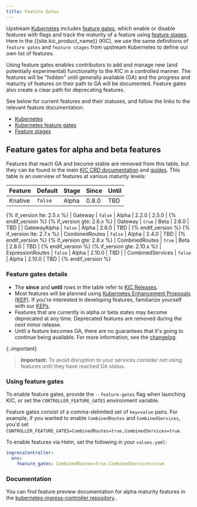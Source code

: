 ```yaml
---
title: Feature Gates
---
```


Upstream [Kubernetes][k8s] includes [feature gates][gates], which enable or disable features with flags and track the maturity of a feature using [feature stages][stages]. Here in the {{site.kic_product_name}} (KIC), we use the same definitions of `feature gates` and `feature stages` from upstream Kubernetes to define our own list of features.

Using feature gates enables contributors to add and manage new (and potentially experimental) functionality to the KIC in a controlled manner. The features will be "hidden" until generally available (GA) and the progress and maturity of features on their path to GA will be documented. Feature gates also create a clear path for deprecating features.

See below for current features and their statuses, and follow the links to the relevant feature documentation:

* [Kubernetes](https://kubernetes.io)
* [Kubernetes feature gates](https://kubernetes.io/docs/reference/command-line-tools-reference/feature-gates/)
* [Feature stages](https://kubernetes.io/docs/reference/command-line-tools-reference/feature-gates/#feature-stages)

## Feature gates for alpha and beta features

Features that reach GA and become stable are removed from this table, but they can be found in the main [KIC CRD documentation][specs] and [guides][guides]. This table is an overview of features at various maturity levels:

| Feature                | Default | Stage | Since | Until |
|------------------------|---------|-------|-------|-------|
| Knative                | `false` | Alpha | 0.8.0 | TBD   |

{% if_version lte: 2.5.x %}
| Gateway                | `false` | Alpha | 2.2.0 | 2.5.0 |
{% endif_version %}
{% if_version gte: 2.6.x %}
| Gateway                | `true`  | Beta  | 2.6.0 | TBD   |
| GatewayAlpha           | `false` | Alpha | 2.6.0 | TBD   |
{% endif_version %}
{% if_version lte: 2.7.x %}
| CombinedRoutes         | `false` | Alpha | 2.4.0 | TBD   |
{% endif_version %}
{% if_version gte: 2.8.x %}
| CombinedRoutes         | `true`  | Beta  | 2.8.0 | TBD   |
{% endif_version %}
{% if_version gte: 2.10.x %}
| ExpressionRoutes       | `false` | Alpha | 2.10.0 | TBD   |
| CombinedServices       | `false` | Alpha | 2.10.0 | TBD   |
{% endif_version %}

### Feature gates details

* The **since** and **until** rows in the table refer to [KIC Releases][releases].
* Most features will be planned using [Kubernetes Enhancement Proposals (KEP)][k8s-keps]. If you're interested in developing features, familiarize yourself with our [KEPs][kic-keps].
* Features that are currently in alpha or beta states may become deprecated at any time. Deprecated features are removed during the next minor release.
* Until a feature becomes GA, there are no guarantees that it's going to continue being available. For more information, see the [changelog](https://github.com/Kong/kubernetes-ingress-controller/blob/main/CHANGELOG.md).

{:.important}
>**Important:** To avoid disruption to your services consider not using features until they have reached GA status. 

### Using feature gates

To enable feature gates, provide the `--feature-gates` flag when launching KIC, or set the `CONTROLLER_FEATURE_GATES` environment variable.

Feature gates consist of a comma-delimited set of `key=value` pairs. For example, if you wanted to enable `CombinedRoutes` and `CombinedServices`, you'd set `CONTROLLER_FEATURE_GATES=CombinedRoutes=true,CombinedServices=true`.

To enable features via Helm, set the following in your `values.yaml`:

```yaml
ingressController:
  env:
    feature_gates: CombinedRoutes=true,CombinedServices=true
```

### Documentation

You can find feature preview documentation for alpha maturity features in the [kubernetes-ingress-controller repository](https://github.com/Kong/kubernetes-ingress-controller/blob/main/FEATURE_PREVIEW_DOCUMENTATION.md)..

[k8s]:https://kubernetes.io
[gates]:https://kubernetes.io/docs/reference/command-line-tools-reference/feature-gates/
[stages]:https://kubernetes.io/docs/reference/command-line-tools-reference/feature-gates/#feature-stages
[specs]: /kubernetes-ingress-controller/latest/references/custom-resources/
[guides]: /kubernetes-ingress-controller/latest/guides/overview/
[k8s-keps]:https://github.com/kubernetes/enhancements
[kic-keps]:https://github.com/Kong/kubernetes-ingress-controller/tree/main/keps
[releases]:https://github.com/Kong/kubernetes-ingress-controller/releases

